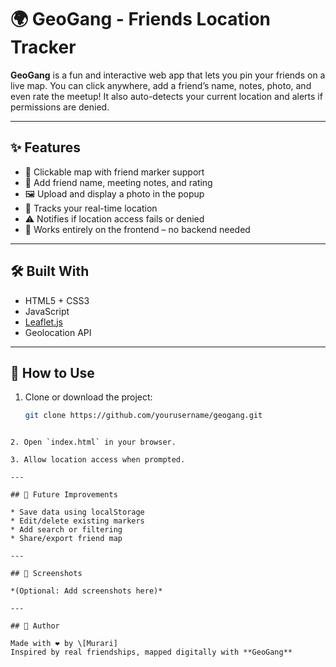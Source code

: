 # 🌍 GeoGang - Friends Location Tracker

**GeoGang** is a fun and interactive web app that lets you pin your friends on a live map. You can click anywhere, add a friend’s name, notes, photo, and even rate the meetup! It also auto-detects your current location and alerts if permissions are denied.

---

## ✨ Features

- 📍 Clickable map with friend marker support
- 📝 Add friend name, meeting notes, and rating
- 🖼️ Upload and display a photo in the popup
- 📡 Tracks your real-time location
- ⚠️ Notifies if location access fails or denied
- 🧠 Works entirely on the frontend – no backend needed

---

## 🛠️ Built With

- HTML5 + CSS3
- JavaScript
- [Leaflet.js](https://leafletjs.com)
- Geolocation API

---

## 🚀 How to Use

1. Clone or download the project:
   ```bash
   git clone https://github.com/yourusername/geogang.git
````

2. Open `index.html` in your browser.

3. Allow location access when prompted.

---

## 🔮 Future Improvements

* Save data using localStorage
* Edit/delete existing markers
* Add search or filtering
* Share/export friend map

---

## 📸 Screenshots

*(Optional: Add screenshots here)*

---

## 📌 Author

Made with ❤️ by \[Murari]
Inspired by real friendships, mapped digitally with **GeoGang**
